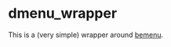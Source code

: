 # dmenu_wrapper
This is a (very simple) wrapper around
[bemenu](https://github.com/Cloudef/bemenu).
